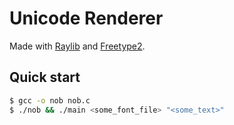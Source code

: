 # Unicode Renderer
Made with [Raylib](https://www.raylib.com/) and [Freetype2](https://freetype.org/freetype2/).

## Quick start
```bash
$ gcc -o nob nob.c
$ ./nob && ./main <some_font_file> "<some_text>"
```
